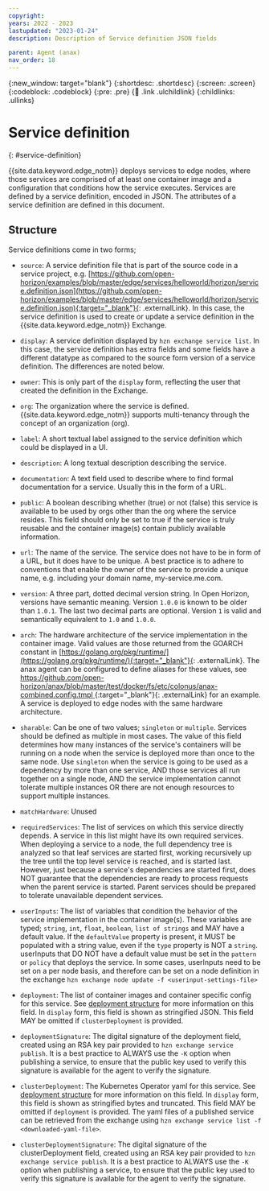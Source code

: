 ```yaml
---
copyright:
years: 2022 - 2023
lastupdated: "2023-01-24"
description: Description of Service definition JSON fields

parent: Agent (anax)
nav_order: 18
---
```


{:new_window: target="blank"}
{:shortdesc: .shortdesc}
{:screen: .screen}
{:codeblock: .codeblock}
{:pre: .pre}
{:child: .link .ulchildlink}
{:childlinks: .ullinks}

# Service definition
{: #service-definition}

{{site.data.keyword.edge_notm}} deploys services to edge nodes, where those services are comprised of at least one container image and a configuration that conditions how the service executes.
Services are defined by a service definition, encoded in JSON. The attributes of a service definition are defined in this document.

## Structure

Service definitions come in two forms;

- `source`: A service definition file that is part of the source code in a service project, e.g. [https://github.com/open-horizon/examples/blob/master/edge/services/helloworld/horizon/service.definition.json](https://github.com/open-horizon/examples/blob/master/edge/services/helloworld/horizon/service.definition.json){:target="_blank"}{: .externalLink}.
In this case, the service definition is used to create or update a service definition in the {{site.data.keyword.edge_notm}} Exchange.
- `display`: A service definition displayed by `hzn exchange service list`.
In this case, the service definition has extra fields and some fields have a different datatype as compared to the source form version of a service definition.
The differences are noted below.

- `owner`: This is only part of the `display` form, reflecting the user that created the definition in the Exchange.
- `org`: The organization where the service is defined. {{site.data.keyword.edge_notm}} supports multi-tenancy through the concept of an organization (org).
- `label`: A short textual label assigned to the service definition which could be displayed in a UI.
- `description`: A long textual description describing the service.
- `documentation`: A text field used to describe where to find formal documentation for a service. Usually this in the form of a URL.
- `public`: A boolean describing whether (true) or not (false) this service is available to be used by orgs other than the org where the service resides. This field should only be set to true if the service is truly reusable and the container image(s) contain publicly available information.
- `url`: The name of the service. The service does not have to be in form of a URL, but it does have to be unique. A best practice is to adhere to conventions that enable the owner of the service to provide a unique name, e.g. including your domain name, my-service.me.com.
- `version`: A three part, dotted decimal version string. In Open Horizon, versions have semantic meaning. Version `1.0.0` is known to be older than `1.0.1`. The last two decimal parts are optional. Version `1` is valid and semantically equivalent to `1.0` and `1.0.0`.
- `arch`: The hardware architecture of the service implementation in the container image. Valid values are those returned from the GOARCH constant in [https://golang.org/pkg/runtime/](https://golang.org/pkg/runtime/){:target="_blank"}{: .externalLink}. The anax agent can be configured to define aliases for these values, see [https://github.com/open-horizon/anax/blob/master/test/docker/fs/etc/colonus/anax-combined.config.tmpl ](https://github.com/open-horizon/anax/blob/master/test/docker/fs/etc/colonus/anax-combined.config.tmpl){:target="_blank"}{: .externalLink} for an example. A service is deployed to edge nodes with the same hardware architecture.
- `sharable`: Can be one of two values; `singleton` or `multiple`. Services should be defined as multiple in most cases. The value of this field determines how many instances of the service's containers will be running on a node when the service is deployed more than once to the same node. Use `singleton` when the service is going to be used as a dependency by more than one service, AND those services all run together on a single node, AND the service implementation cannot tolerate multiple instances OR there are not enough resources to support multiple instances.
- `matchHardware`: Unused
- `requiredServices`: The list of services on which this service directly depends. A service in this list might have its own required services. When deploying a service to a node, the full dependency tree is analyzed so that leaf services are started first, working recursively up the tree until the top level service is reached, and is started last. However, just because a service's dependencies are started first, does NOT guarantee that the dependencies are ready to process requests when the parent service is started. Parent services should be prepared to tolerate unavailable dependent services.
- `userInputs`: The list of variables that condition the behavior of the service implementation in the container image(s). These variables are typed; `string`, `int`, `float`, `boolean`, `list of strings` and MAY have a default value. If the `defaultValue` property is present, it MUST be populated with a string value, even if the `type` property is NOT a `string`.  userInputs that DO NOT have a default value must be set in the `pattern` or `policy` that deploys the service. In some cases, userInputs need to be set on a per node basis, and therefore can be set on a node definition in the exchange `hzn exchange node update -f <userinput-settings-file>`
- `deployment`: The list of container images and container specific config for this service. See [deployment structure](./deployment_string.md) for more information on this field. In `display` form, this field is shown as stringified JSON. This field MAY be omitted if `clusterDeployment` is provided.
- `deploymentSignature`: The digital signature of the deployment field, created using an RSA key pair provided to `hzn exchange service publish`. It is a best practice to ALWAYS use the `-K` option when publishing a service, to ensure that the public key used to verify this signature is available for the agent to verify the signature.
- `clusterDeployment`: The Kubernetes Operator yaml for this service. See [deployment structure](./deployment_string.md) for more information on this field. In `display` form, this field is shown as stringified bytes and truncated. This field MAY be omitted if `deployment` is provided. The yaml files of a published service can be retrieved from the exchange using `hzn exchange service list -f <downloaded-yaml-file>`.
- `clusterDeploymentSignature`: The digital signature of the clusterDeployment field, created using an RSA key pair provided to `hzn exchange service publish`. It is a best practice to ALWAYS use the `-K` option when publishing a service, to ensure that the public key used to verify this signature is available for the agent to verify the signature.
